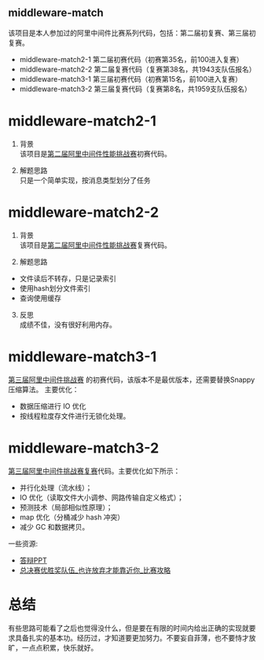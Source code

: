 middleware-match 
---
该项目是本人参加过的阿里中间件比赛系列代码，包括：第二届初复赛、第三届初复赛。
* middleware-match2-1 第二届初赛代码（初赛第35名，前100进入复赛）
* middleware-match2-2 第二届复赛代码（复赛第38名，共1943支队伍报名）
* middleware-match3-1 第三届初赛代码（初赛第15名，前100进入复赛）
* middleware-match3-2 第三届复赛代码（复赛第8名，共1959支队伍报名）


# middleware-match2-1
1. 背景<br>
该项目是<a href="https://tianchi.aliyun.com/competition/information.htm?spm=5176.100067.5678.2.4c5fd3bZTtceN&raceId=231533">第二届阿里中间件性能挑战赛</a>初赛代码。

2. 解题思路<br>
只是一个简单实现，按消息类型划分了任务

# middleware-match2-2
1. 背景<br>
该项目是<a href="https://tianchi.aliyun.com/competition/information.htm?spm=5176.100067.5678.2.4c5fd3bZTtceN&raceId=231533">第二届阿里中间件性能挑战赛</a>复赛代码。

2. 解题思路<br>
* 文件读后不转存，只是记录索引
* 使用hash划分文件索引
* 查询使用缓存

3. 反思<br>
成绩不佳，没有很好利用内存。


# middleware-match3-1
<a href="https://tianchi.aliyun.com/programming/information.htm?spm=5176.100067.5678.2.26939b3aW0K6r7&raceId=231600">第三届阿里中间件挑战赛</a> 的初赛代码，该版本不是最优版本，还需要替换Snappy压缩算法。
主要优化：
* 数据压缩进行 IO 优化
* 按线程粒度存文件进行无锁化处理。

# middleware-match3-2
[第三届阿里中间件挑战赛复赛](https://tianchi.aliyun.com/programming/information.htm?spm=5176.100067.5678.2.26939b3aW0K6r7&raceId=231600)代码。主要优化如下所示：
* 并行化处理（流水线）；
* IO 优化（读取文件大小调参、网路传输自定义格式）；
* 预测技术（局部相似性原理）；
* map 优化（分桶减少 hash 冲突）
* 减少 GC 和数据拷贝。

一些资源:<br>
* [答辩PPT](https://mindawei.github.io/about/docs/ppt/middleware.pdf)
* [总决赛优胜奖队伍_也许放弃才能靠近你_比赛攻略](https://tianchi.aliyun.com/forum/new_articleDetail.html?spm=5176.11165354.0.0.7f90e058s0HB6E&from=user&raceId=&postsId=2018)

# 总结
有些思路可能看了之后也觉得没什么，但是要在有限的时间内给出正确的实现就要求具备扎实的基本功。经历过，才知道要更加努力。不要妄自菲薄，也不要恃才放旷，一点点积累，快乐就好。
